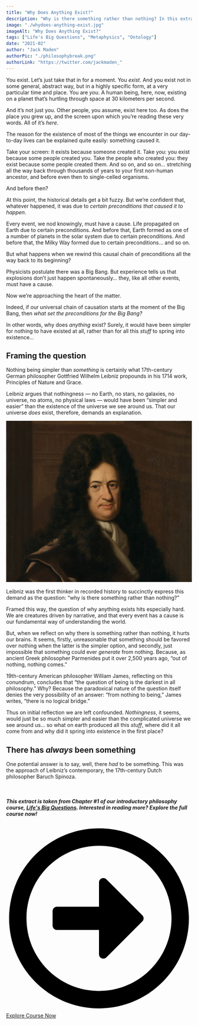 ```yaml
---
title: "Why Does Anything Exist?"
description: "Why is there something rather than nothing? In this extract from Chapter #1 of our Life's Big Questions course, we investigate philosophy's best answers to the question of why anything exists."
image: "./whydoes-anything-exist.jpg"
imageAlt: "Why Does Anything Exist?"
tags: ["Life's Big Questions", "Metaphysics", "Ontology"]
date: "2021-02"
author: "Jack Maden"
authorPic: "./philosophybreak.png"
authorLink: "https://twitter.com/jackmaden_"
---
```

<div style="position: relative; margin-bottom:50px;">

<span class="big-letter">Y</span>ou exist. Let’s just take that in for a moment. You _exist_. And you exist not in some general, abstract way, but in a highly specific form, at a very particular time and place. You are _you_. A human being, here, now, existing on a planet that’s hurtling through space at 30 kilometers per second. 

And it’s not just you. Other people, you assume, exist here too. As does the place you grew up, and the screen upon which you’re reading these very words. All of it’s _here_.

The reason for the existence of most of the things we encounter in our day-to-day lives can be explained quite easily: something caused it. 

Take your screen: it exists because someone created it. Take you: you exist because some people created you. Take the people who created you: they exist because some people created them. And so on, and so on… stretching all the way back through thousands of years to your first non-human ancestor, and before even then to single-celled organisms.

And before then?

At this point, the historical details get a bit fuzzy. But we’re confident that, whatever happened, it was due to _certain preconditions that caused it to happen_. 

Every event, we nod knowingly, must have a cause. Life propagated on Earth due to certain preconditions. And before that, Earth formed as one of a number of planets in the solar system due to certain preconditions. And before that, the Milky Way formed due to certain preconditions… and so on. 

But what happens when we rewind this causal chain of preconditions all the way back to its beginning? 

Physicists postulate there was a Big Bang. But experience tells us that explosions don’t just happen spontaneously… they, like all other events, must have a cause.

Now we’re approaching the heart of the matter.

Indeed, if our universal chain of causation starts at the moment of the Big Bang, then _what set the preconditions for the Big Bang?_ 

In other words, why does _anything_ exist? Surely, it would have been simpler for nothing to have existed at all, rather than for all this _stuff_ to spring into existence...

## Framing the question

<span class="big-letter">N</span>othing being simpler than _something_ is certainly what 17th-century German philosopher Gottfried Wilhelm Leibniz propounds in his 1714 work, Principles of Nature and Grace. 

Leibniz argues that nothingness — no Earth, no stars, no galaxies, no universe, no atoms, no physical laws — would have been “simpler and easier” than the existence of the universe we see around us. That our universe _does_ exist, therefore, demands an explanation. 

![Gottfried Wilhelm Leibniz](./leibniz.jpg "Gottfried Wilhelm Leibniz, existing.")

Leibniz was the first thinker in recorded history to succinctly express this demand as the question: “why is there something rather than nothing?” 

Framed this way, the question of why anything exists hits especially hard. We are creatures driven by narrative, and that every event has a cause is our fundamental way of understanding the world. 

But, when we reflect on why there is something rather than nothing, it hurts our brains. It seems, firstly, unreasonable that something should be favored over nothing when the latter is the simpler option, and secondly, just impossible that something could ever _generate_ from nothing. Because, as ancient Greek philosopher Parmenides put it over 2,500 years ago, “out of nothing, nothing comes.”

19th-century American philosopher William James, reflecting on this conundrum, concludes that “the question of being is the darkest in all philosophy.” Why? Because the paradoxical nature of the question itself denies the very possibility of an answer: “from nothing to being,” James writes, “there is no logical bridge.”

Thus on initial reflection we are left confounded. _Nothingness_, it seems, would just be so much simpler and easier than the complicated universe we see around us... so what on earth produced all this _stuff_, where did it all come from and why did it spring into existence in the first place? 

## There has _always_ been something

<span class="big-letter">O</span>ne potential answer is to say, well, there _had_ to be something. This was the approach of Leibniz’s contemporary, the 17th-century Dutch philosopher Baruch Spinoza. 

<div class="fade-out"></div>
</div>

<div class="text-center large-mar">
<h5>This extract is taken from Chapter #1 of our introductory philosophy course, <a href="/lifes-big-questions/">Life's Big Questions</a>. Interested in reading more? Explore the full course now!</h5>
<a class="primary button" href="/lifes-big-questions/"><svg xmlns="http://www.w3.org/2000/svg" viewBox="0 0 512 512"><path d="M504 256C504 119 393 8 256 8S8 119 8 256s111 248 248 248 248-111 248-248zm-448 0c0-110.5 89.5-200 200-200s200 89.5 200 200-89.5 200-200 200S56 366.5 56 256zm72 20v-40c0-6.6 5.4-12 12-12h116v-67c0-10.7 12.9-16 20.5-8.5l99 99c4.7 4.7 4.7 12.3 0 17l-99 99c-7.6 7.6-20.5 2.2-20.5-8.5v-67H140c-6.6 0-12-5.4-12-12z"/></svg>Explore Course Now</a>
</div>